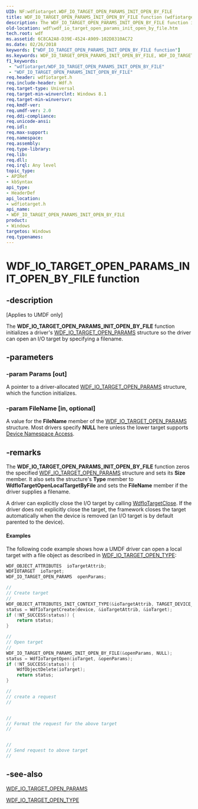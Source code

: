 ```yaml
---
UID: NF:wdfiotarget.WDF_IO_TARGET_OPEN_PARAMS_INIT_OPEN_BY_FILE
title: WDF_IO_TARGET_OPEN_PARAMS_INIT_OPEN_BY_FILE function (wdfiotarget.h)
description: The WDF_IO_TARGET_OPEN_PARAMS_INIT_OPEN_BY_FILE function initializes a driver's WDF_IO_TARGET_OPEN_PARAMS structure so the driver can open an I/O target by specifying a filename.
old-location: wdf\wdf_io_target_open_params_init_open_by_file.htm
tech.root: wdf
ms.assetid: 6C8CA2A8-D39E-4524-A909-102D8310AC72
ms.date: 02/26/2018
keywords: ["WDF_IO_TARGET_OPEN_PARAMS_INIT_OPEN_BY_FILE function"]
ms.keywords: WDF_IO_TARGET_OPEN_PARAMS_INIT_OPEN_BY_FILE, WDF_IO_TARGET_OPEN_PARAMS_INIT_OPEN_BY_FILE function, wdf.wdf_io_target_open_params_init_open_by_file, wdfiotarget/WDF_IO_TARGET_OPEN_PARAMS_INIT_OPEN_BY_FILE
f1_keywords:
 - "wdfiotarget/WDF_IO_TARGET_OPEN_PARAMS_INIT_OPEN_BY_FILE"
 - "WDF_IO_TARGET_OPEN_PARAMS_INIT_OPEN_BY_FILE"
req.header: wdfiotarget.h
req.include-header: Wdf.h
req.target-type: Universal
req.target-min-winverclnt: Windows 8.1
req.target-min-winversvr: 
req.kmdf-ver: 
req.umdf-ver: 2.0
req.ddi-compliance: 
req.unicode-ansi: 
req.idl: 
req.max-support: 
req.namespace: 
req.assembly: 
req.type-library: 
req.lib: 
req.dll: 
req.irql: Any level
topic_type:
- APIRef
- kbSyntax
api_type:
- HeaderDef
api_location:
- wdfiotarget.h
api_name:
- WDF_IO_TARGET_OPEN_PARAMS_INIT_OPEN_BY_FILE
product:
- Windows
targetos: Windows
req.typenames: 
---
```


# WDF_IO_TARGET_OPEN_PARAMS_INIT_OPEN_BY_FILE function


## -description


<p class="CCE_Message">[Applies to UMDF only]</p>

The <b>WDF_IO_TARGET_OPEN_PARAMS_INIT_OPEN_BY_FILE</b> function initializes a driver's <a href="https://docs.microsoft.com/windows-hardware/drivers/ddi/wdfiotarget/ns-wdfiotarget-_wdf_io_target_open_params">WDF_IO_TARGET_OPEN_PARAMS</a> structure so the driver can open an I/O target by specifying a filename.


## -parameters




### -param Params [out]

A pointer to a driver-allocated <a href="https://docs.microsoft.com/windows-hardware/drivers/ddi/wdfiotarget/ns-wdfiotarget-_wdf_io_target_open_params">WDF_IO_TARGET_OPEN_PARAMS</a> structure, which the function initializes.


### -param FileName [in, optional]

A value for the <b>FileName</b> member of the <a href="https://docs.microsoft.com/windows-hardware/drivers/ddi/wdfiotarget/ns-wdfiotarget-_wdf_io_target_open_params">WDF_IO_TARGET_OPEN_PARAMS</a> structure. Most drivers specify <b>NULL</b> here unless the lower target supports <a href="https://docs.microsoft.com/windows-hardware/drivers/kernel/controlling-device-namespace-access">Device Namespace Access</a>.


## -remarks



The <b>WDF_IO_TARGET_OPEN_PARAMS_INIT_OPEN_BY_FILE</b> function zeros the specified <a href="https://docs.microsoft.com/windows-hardware/drivers/ddi/wdfiotarget/ns-wdfiotarget-_wdf_io_target_open_params">WDF_IO_TARGET_OPEN_PARAMS</a> structure and sets its <b>Size</b> member. It also sets the structure's <b>Type</b> member to <b>WdfIoTargetOpenLocalTargetByFile</b> and sets the <b>FileName</b> member if the driver supplies a filename.

A driver can explicitly close the I/O target by calling <a href="https://docs.microsoft.com/windows-hardware/drivers/ddi/wdfiotarget/nf-wdfiotarget-wdfiotargetclose">WdfIoTargetClose</a>. If the driver does not explicitly close the target, the framework closes the target automatically when the device is removed (an I/O target is by default parented to the device).


#### Examples

The following code example shows how a UMDF driver can open a local target with a file object as described in <a href="https://docs.microsoft.com/windows-hardware/drivers/ddi/wdfiotarget/ne-wdfiotarget-_wdf_io_target_open_type">WDF_IO_TARGET_OPEN_TYPE</a>:

```cpp
WDF_OBJECT_ATTRIBUTES  ioTargetAttrib;
WDFIOTARGET  ioTarget;
WDF_IO_TARGET_OPEN_PARAMS  openParams;

//
// Create target
//
WDF_OBJECT_ATTRIBUTES_INIT_CONTEXT_TYPE(&ioTargetAttrib, TARGET_DEVICE_INFO);
status = WdfIoTargetCreate(device, &ioTargetAttrib, &ioTarget);
if (!NT_SUCCESS(status)) {
    return status;
}

//
// Open target
//
WDF_IO_TARGET_OPEN_PARAMS_INIT_OPEN_BY_FILE(&openParams, NULL);
status = WdfIoTargetOpen(ioTarget, &openParams);
if (!NT_SUCCESS(status)) {
    WdfObjectDelete(ioTarget);
    return status;
}

//
// create a request
//


//
// Format the request for the above target
//


//
// Send request to above target
//

```



## -see-also




<a href="https://docs.microsoft.com/windows-hardware/drivers/ddi/wdfiotarget/ns-wdfiotarget-_wdf_io_target_open_params">WDF_IO_TARGET_OPEN_PARAMS</a>



<a href="https://docs.microsoft.com/windows-hardware/drivers/ddi/wdfiotarget/ne-wdfiotarget-_wdf_io_target_open_type">WDF_IO_TARGET_OPEN_TYPE</a>
 

 

